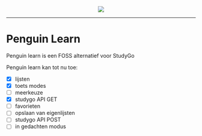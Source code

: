 <div align=center>
 <img src="https://github.com/studyGOgratis/penguin-learn/blob/main/IconKitchen-Output/web/apple-touch-icon.png?raw=true"/>
</div>

---
# Penguin Learn

Penguin learn is een FOSS alternatief voor StudyGo

Penguin learn kan tot nu toe:
 - [x] lijsten
 - [x] toets modes
 - [ ]  meerkeuze
 - [x] studygo API GET
 - [ ] favorieten
 - [ ] opslaan van eigenlijsten
 - [ ] studygo API POST
 - [ ] in gedachten modus
